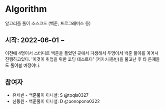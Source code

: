 # Algorithm
알고리즘 풀이 소스코드 (백준, 프로그래머스 등)

## 시작: 2022-06-01 ~

이전에 4명이서 스터디로 백준을 풀었던 곳에서 파생해서 두명이서 백준 풀이를 이어서 진행하고있다.
'이것이 취업을 위한 코딩 테스트다' (저자:나동빈)을 풀고난 후 타 문제들도 풀어볼 예정이다.

## 참여자
* 유세빈 - 백준풀이 이니셜: S @tpqls0327
* 신동원 - 백준풀이 이니셜: D @ponopono0322

